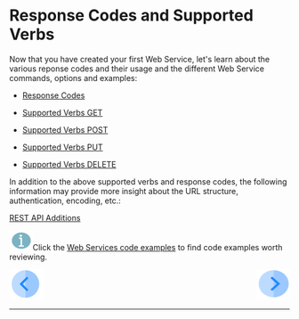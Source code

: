 # Response Codes and Supported Verbs

Now that you have created your first  Web Service, let's learn about the various reponse codes and their usage and the different Web Service commands, options and examples:

-  [Response Codes](/articles/15_web_services_and_graphit/11_response_codes.md)

-  [Supported Verbs GET](/articles/15_web_services_and_graphit/12_Supported_Verbs_Get.md)

-  [Supported Verbs POST](/articles/15_web_services_and_graphit/13_Supported_Verbs_Post.md)

-  [Supported Verbs PUT](/articles/15_web_services_and_graphit/14_Supported_Verbs_Put.md)

-  [Supported Verbs DELETE](/articles/15_web_services_and_graphit/15_Supported_Verbs_Delete.md)

In addition to the above supported verbs and response codes, the following information may provide more insight about the URL structure, authentication, encoding, etc.:

[REST API Additions](/articles/15_web_services_and_graphit/16_rest_api_additions.md)

![](/academy/Training_Level_1/03_fabric_basic_LU/images/information.png)Click the  [Web Services code examples](https://github.com/k2view-academy/K2View-Academy/blob/KB_DROP1_15_Web_Services_Merav/articles/15_web_services_and_graphit/06_web_services_code_examples.md) to find code examples worth reviewing. 


   


 [![Previous](/articles/images/Previous.png)](/academy/Training_Level_1/06_web_services/03_Invoking_a_web_service.md)[<img align="right" width="60" height="54" src="/articles/images/Next.png">](/academy/Training_Level_1/06_web_services/05_quiz.md)


------
